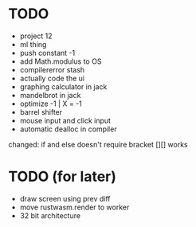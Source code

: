# TODO
* project 12
* ml thing
* push constant -1
* add Math.modulus to OS
* compilererror stash
* actually code the ui
* graphing calculator in jack
* mandelbrot in jack
* optimize -1 | X = -1
* barrel shifter
* mouse input and click input
* automatic dealloc in compiler

changed:
if and else doesn't require bracket
[][] works

# TODO (for later)
* draw screen using prev diff
* move rustwasm.render to worker
* 32 bit architecture